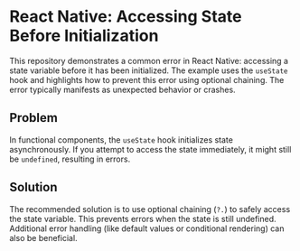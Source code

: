 # React Native: Accessing State Before Initialization

This repository demonstrates a common error in React Native: accessing a state variable before it has been initialized.  The example uses the `useState` hook and highlights how to prevent this error using optional chaining. The error typically manifests as unexpected behavior or crashes.

## Problem

In functional components, the `useState` hook initializes state asynchronously. If you attempt to access the state immediately, it might still be `undefined`, resulting in errors.

## Solution

The recommended solution is to use optional chaining (`?.`) to safely access the state variable. This prevents errors when the state is still undefined.  Additional error handling (like default values or conditional rendering) can also be beneficial.